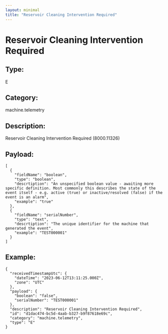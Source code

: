 ```yaml
---
layout: minimal
title: "Reservoir Cleaning Intervention Required"
---
```


# Reservoir Cleaning Intervention Required

## Type:

E

## Category:

machine.telemetry

## Description: 

Reservoir Cleaning Intervention Required (8000.11326)

## Payload:

```
[
  {
    "fieldName": "boolean",
    "type": "boolean",
    "descrtiption": "An unspecified boolean value - awaiting more specific definition. Most commonly this describes the state of the event itself - e.g. active (true) or inactive/resolved (false) if the event is an alarm",
    "example": "true"
  },
  {
    "fieldName": "serialNumber",
    "type": "text",
    "descrtiption": "The unique identifier for the machine that generated the event",
    "example": "TEST000001"
  }
]
```

## Example:

```
{
  "receivedTimestampUtc": {
    "dateTime": "2023-06-12T13:11:25.000Z",
    "zone": "UTC"
  },
  "payload": {
    "boolean": "false",
    "serialNumber": "TEST000001"
  },
  "description": "Reservoir Cleaning Intervention Required",
  "id": "d1dac474-bc5d-4aab-b327-b9f87618e69c",
  "category": "machine.telemetry",
  "type": "E"
}
```
